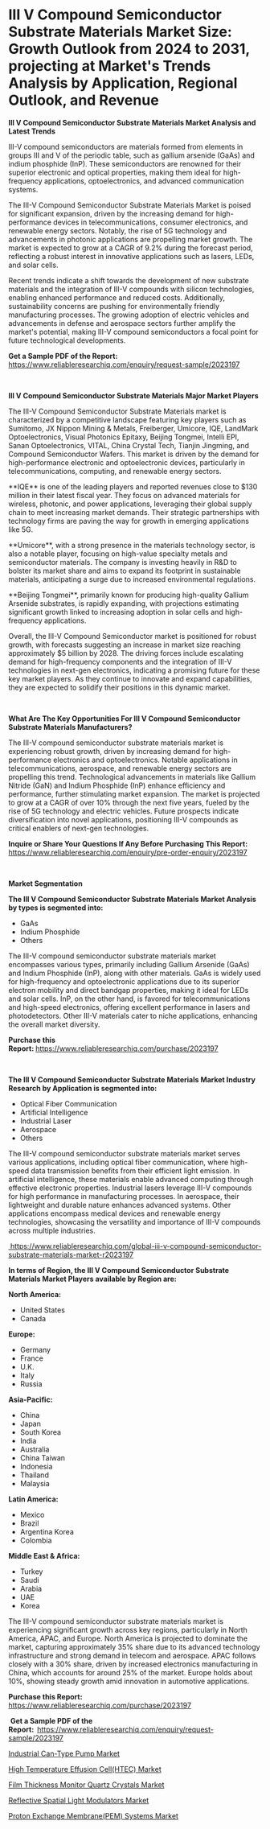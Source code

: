 <p><h1>III V Compound Semiconductor Substrate Materials Market Size: Growth Outlook from 2024 to 2031, projecting at Market's Trends Analysis by Application, Regional Outlook, and Revenue</h1></p><p><strong>III V Compound Semiconductor Substrate Materials Market Analysis and Latest Trends</strong></p>
<p><p>III-V compound semiconductors are materials formed from elements in groups III and V of the periodic table, such as gallium arsenide (GaAs) and indium phosphide (InP). These semiconductors are renowned for their superior electronic and optical properties, making them ideal for high-frequency applications, optoelectronics, and advanced communication systems.</p><p>The III-V Compound Semiconductor Substrate Materials Market is poised for significant expansion, driven by the increasing demand for high-performance devices in telecommunications, consumer electronics, and renewable energy sectors. Notably, the rise of 5G technology and advancements in photonic applications are propelling market growth. The market is expected to grow at a CAGR of 9.2% during the forecast period, reflecting a robust interest in innovative applications such as lasers, LEDs, and solar cells.</p><p>Recent trends indicate a shift towards the development of new substrate materials and the integration of III-V compounds with silicon technologies, enabling enhanced performance and reduced costs. Additionally, sustainability concerns are pushing for environmentally friendly manufacturing processes. The growing adoption of electric vehicles and advancements in defense and aerospace sectors further amplify the market's potential, making III-V compound semiconductors a focal point for future technological developments.</p></p>
<p><strong>Get a Sample PDF of the Report:&nbsp;</strong> <a href="https://www.reliableresearchiq.com/enquiry/request-sample/2023197?utm_campaign=104&utm_medium=2&utm_source=Github&utm_content=ia&utm_term=28102024&utm_id=iii-v-compound-semiconductor-substrate-materials">https://www.reliableresearchiq.com/enquiry/request-sample/2023197</a></p>
<p>&nbsp;</p>
<p><strong>III V Compound Semiconductor Substrate Materials Major Market Players</strong></p>
<p><p>The III-V Compound Semiconductor Substrate Materials market is characterized by a competitive landscape featuring key players such as Sumitomo, JX Nippon Mining & Metals, Freiberger, Umicore, IQE, LandMark Optoelectronics, Visual Photonics Epitaxy, Beijing Tongmei, Intelli EPI, Sanan Optoelectronics, VITAL, China Crystal Tech, Tianjin Jingming, and Compound Semiconductor Wafers. This market is driven by the demand for high-performance electronic and optoelectronic devices, particularly in telecommunications, computing, and renewable energy sectors.</p><p>**IQE** is one of the leading players and reported revenues close to $130 million in their latest fiscal year. They focus on advanced materials for wireless, photonic, and power applications, leveraging their global supply chain to meet increasing market demands. Their strategic partnerships with technology firms are paving the way for growth in emerging applications like 5G.</p><p>**Umicore**, with a strong presence in the materials technology sector, is also a notable player, focusing on high-value specialty metals and semiconductor materials. The company is investing heavily in R&D to bolster its market share and aims to expand its footprint in sustainable materials, anticipating a surge due to increased environmental regulations.</p><p>**Beijing Tongmei**, primarily known for producing high-quality Gallium Arsenide substrates, is rapidly expanding, with projections estimating significant growth linked to increasing adoption in solar cells and high-frequency applications.</p><p>Overall, the III-V Compound Semiconductor market is positioned for robust growth, with forecasts suggesting an increase in market size reaching approximately $5 billion by 2028. The driving forces include escalating demand for high-frequency components and the integration of III-V technologies in next-gen electronics, indicating a promising future for these key market players. As they continue to innovate and expand capabilities, they are expected to solidify their positions in this dynamic market. </p></p>
<p>&nbsp;</p>
<p><strong>What Are The Key Opportunities For III V Compound Semiconductor Substrate Materials Manufacturers?</strong></p>
<p><p>The III-V compound semiconductor substrate materials market is experiencing robust growth, driven by increasing demand for high-performance electronics and optoelectronics. Notable applications in telecommunications, aerospace, and renewable energy sectors are propelling this trend. Technological advancements in materials like Gallium Nitride (GaN) and Indium Phosphide (InP) enhance efficiency and performance, further stimulating market expansion. The market is projected to grow at a CAGR of over 10% through the next five years, fueled by the rise of 5G technology and electric vehicles. Future prospects indicate diversification into novel applications, positioning III-V compounds as critical enablers of next-gen technologies.</p></p>
<p><strong>Inquire or Share Your Questions If Any Before Purchasing This Report:</strong> <a href="https://www.reliableresearchiq.com/enquiry/pre-order-enquiry/2023197?utm_campaign=104&utm_medium=2&utm_source=Github&utm_content=ia&utm_term=28102024&utm_id=iii-v-compound-semiconductor-substrate-materials">https://www.reliableresearchiq.com/enquiry/pre-order-enquiry/2023197</a></p>
<p>&nbsp;</p>
<p><strong>Market Segmentation</strong></p>
<p><strong>The III V Compound Semiconductor Substrate Materials Market Analysis by types is segmented into:</strong></p>
<p><ul><li>GaAs</li><li>Indium Phosphide</li><li>Others</li></ul></p>
<p><p>The III-V compound semiconductor substrate materials market encompasses various types, primarily including Gallium Arsenide (GaAs) and Indium Phosphide (InP), along with other materials. GaAs is widely used for high-frequency and optoelectronic applications due to its superior electron mobility and direct bandgap properties, making it ideal for LEDs and solar cells. InP, on the other hand, is favored for telecommunications and high-speed electronics, offering excellent performance in lasers and photodetectors. Other III-V materials cater to niche applications, enhancing the overall market diversity.</p></p>
<p><strong>Purchase this Report:&nbsp;</strong><a href="https://www.reliableresearchiq.com/purchase/2023197?utm_campaign=104&utm_medium=2&utm_source=Github&utm_content=ia&utm_term=28102024&utm_id=iii-v-compound-semiconductor-substrate-materials">https://www.reliableresearchiq.com/purchase/2023197</a></p>
<p>&nbsp;</p>
<p><strong>The III V Compound Semiconductor Substrate Materials Market Industry Research by Application is segmented into:</strong></p>
<p><ul><li>Optical Fiber Communication</li><li>Artificial Intelligence</li><li>Industrial Laser</li><li>Aerospace</li><li>Others</li></ul></p>
<p><p>The III-V compound semiconductor substrate materials market serves various applications, including optical fiber communication, where high-speed data transmission benefits from their efficient light emission. In artificial intelligence, these materials enable advanced computing through effective electronic properties. Industrial lasers leverage III-V compounds for high performance in manufacturing processes. In aerospace, their lightweight and durable nature enhances advanced systems. Other applications encompass medical devices and renewable energy technologies, showcasing the versatility and importance of III-V compounds across multiple industries.</p></p>
<p><a href="https://www.reliableresearchiq.com/global-iii-v-compound-semiconductor-substrate-materials-market-r2023197?utm_campaign=104&utm_medium=2&utm_source=Github&utm_content=ia&utm_term=28102024&utm_id=iii-v-compound-semiconductor-substrate-materials">&nbsp;https://www.reliableresearchiq.com/global-iii-v-compound-semiconductor-substrate-materials-market-r2023197</a></p>
<p><strong>In terms of Region, the III V Compound Semiconductor Substrate Materials Market Players available by Region are:</strong></p>
<p>
    <p> <strong> North America: </strong>
        <ul>
            <li>United States</li>
            <li>Canada</li>
        </ul>
        </p> 
    <p> <strong> Europe: </strong>
        <ul>
            <li>Germany</li>
            <li>France</li>
            <li>U.K.</li>
            <li>Italy</li>
            <li>Russia</li>
        </ul>
        </p> 
    <p> <strong> Asia-Pacific: </strong>
        <ul>
            <li>China</li>
            <li>Japan</li>
            <li>South Korea</li>
            <li>India</li>
            <li>Australia</li>
            <li>China Taiwan</li>
            <li>Indonesia</li>
            <li>Thailand</li>
            <li>Malaysia</li>
        </ul>
        </p> 
    <p> <strong> Latin America: </strong>
        <ul>
            <li>Mexico</li>
            <li>Brazil</li>
            <li>Argentina Korea</li>
            <li>Colombia</li>
        </ul>
        </p> 
    <p> <strong> Middle East & Africa: </strong>
        <ul>
            <li>Turkey</li>
            <li>Saudi</li>
            <li>Arabia</li>
            <li>UAE</li>
            <li>Korea</li>
        </ul>
    </p>
    </p>
<p><p>The III-V compound semiconductor substrate materials market is experiencing significant growth across key regions, particularly in North America, APAC, and Europe. North America is projected to dominate the market, capturing approximately 35% share due to its advanced technology infrastructure and strong demand in telecom and aerospace. APAC follows closely with a 30% share, driven by increased electronics manufacturing in China, which accounts for around 25% of the market. Europe holds about 10%, showing steady growth amid innovation in automotive applications.</p></p>
<p><strong>Purchase this Report: </strong><a href="https://www.reliableresearchiq.com/purchase/2023197?utm_campaign=104&utm_medium=2&utm_source=Github&utm_content=ia&utm_term=28102024&utm_id=iii-v-compound-semiconductor-substrate-materials">https://www.reliableresearchiq.com/purchase/2023197</a></p>
<p>&nbsp;<strong>Get a Sample PDF of the Report:&nbsp;&nbsp;</strong><a href="https://www.reliableresearchiq.com/enquiry/request-sample/2023197?utm_campaign=104&utm_medium=2&utm_source=Github&utm_content=ia&utm_term=28102024&utm_id=iii-v-compound-semiconductor-substrate-materials">https://www.reliableresearchiq.com/enquiry/request-sample/2023197</a></p>
<p><strong></strong></p>
<p><p><a href="https://www.linkedin.com/pulse/industrial-can-type-pump-industry-sector-market-dynamics-future-bapae?trk=public_post_embed_feed-article-content&utm_campaign=104&utm_medium=2&utm_source=Github&utm_content=ia&utm_term=28102024&utm_id=iii-v-compound-semiconductor-substrate-materials">Industrial Can-Type Pump Market</a></p><p><a href="https://issuu.com/reportprime-2/docs/high-temperature-effusion-cellhtec-_d2cbf2c5a30c3c?utm_campaign=104&utm_medium=2&utm_source=Github&utm_content=ia&utm_term=28102024&utm_id=iii-v-compound-semiconductor-substrate-materials">High Temperature Effusion Cell(HTEC) Market</a></p><p><a href="https://github.com/rozh43oreder/Market-Research-Report-List-1/blob/main/film-thickness-monitor-quartz-crystals-market.md?utm_campaign=104&utm_medium=2&utm_source=Github&utm_content=ia&utm_term=28102024&utm_id=iii-v-compound-semiconductor-substrate-materials">Film Thickness Monitor Quartz Crystals Market</a></p><p><a href="https://github.com/halkoitweden3/Market-Research-Report-List-1/blob/main/reflective-spatial-light-modulators-market.md?utm_campaign=104&utm_medium=2&utm_source=Github&utm_content=ia&utm_term=28102024&utm_id=iii-v-compound-semiconductor-substrate-materials">Reflective Spatial Light Modulators Market</a></p><p><a href="https://issuu.com/reportprime-2/docs/proton-exchange-membranepem-systems_5bf7834d8b3b79?utm_campaign=104&utm_medium=2&utm_source=Github&utm_content=ia&utm_term=28102024&utm_id=iii-v-compound-semiconductor-substrate-materials">Proton Exchange Membrane(PEM) Systems Market</a></p></p>